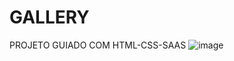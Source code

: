 # GALLERY
PROJETO GUIADO  COM HTML-CSS-SAAS
![image](https://github.com/SamiraCavalcanti/GALLERY/assets/86758007/a99a6c95-910c-427f-9e35-804fd42fcdf1)

